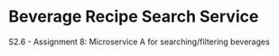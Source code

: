 # Beverage Recipe Search Service
S2.6 - Assignment 8: Microservice A for searching/filtering beverages

